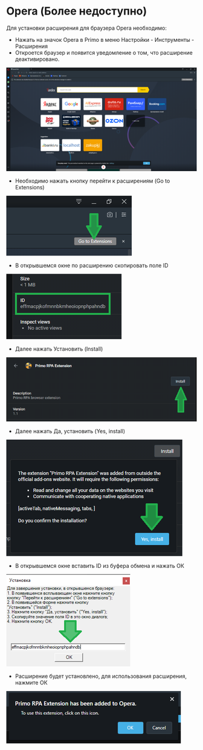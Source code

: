 # Opera (Более недоступно)

Для установки расширения для браузера Opera необходимо:

* Нажать на значок Opera в Primo в меню Настройки - Инструменты - Расширения
* Откроется браузер и появится уведомление о том, что расширение деактивировано.&#x20;

![](../../resources/settings/plugin-install/op1.png)

* Необходимо нажать кнопку перейти к расширениям (Go to Extensions)

![](../../resources/settings/plugin-install/setup-op1.png)

* В открывшемся окне по расширению скопировать поле ID

![](../../resources/settings/plugin-install/setup-op4.png)

* Далее нажать Установить (Install)&#x20;

![](../../resources/settings/plugin-install/setup-op2.png)

* Далее нажать Да, установить (Yes, install)

![](../../resources/settings/plugin-install/setup-op3.png)

* В открывшемся окне вставить ID из буфера обмена и нажать ОК

![](../../resources/settings/plugin-install/setup-op5.png)

* Расширение будет установлено, для использования расширения, нажмите ОК

![](../../resources/settings/plugin-install/op6.png)
